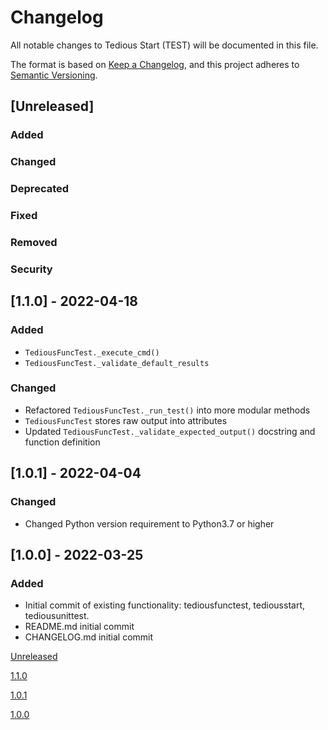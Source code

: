 # Changelog

All notable changes to Tedious Start (TEST) will be documented in this file.

The format is based on [Keep a Changelog](https://keepachangelog.com/en/1.0.0/),
and this project adheres to [Semantic Versioning](https://semver.org/spec/v2.0.0.html).

## [Unreleased]

### Added

### Changed

### Deprecated

### Fixed

### Removed

### Security

## [1.1.0] - 2022-04-18

### Added

- `TediousFuncTest._execute_cmd()`
- `TediousFuncTest._validate_default_results`

### Changed

- Refactored `TediousFuncTest._run_test()` into more modular methods
- `TediousFuncTest` stores raw output into attributes
- Updated `TediousFuncTest._validate_expected_output()` docstring and function definition

## [1.0.1] - 2022-04-04

### Changed

- Changed Python version requirement to Python3.7 or higher

## [1.0.0] - 2022-03-25

### Added

- Initial commit of existing functionality: tediousfunctest, tediousstart, tediousunittest.
- README.md initial commit
- CHANGELOG.md initial commit

[Unreleased](https://github.com/hark130/tedious-start/compare/v1.1.0...dev)

[1.1.0](https://github.com/hark130/tedious-start/tree/v1.1.0)

[1.0.1](https://github.com/hark130/tedious-start/tree/v1.0.1)

[1.0.0](https://github.com/hark130/tedious-start/tree/v1.0.0)
